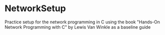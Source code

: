 # NetworkSetup

Practice setup for the network programming in C using the book "Hands-On Network Programming with C" by Lewis Van Winkle as a baseline guide 

